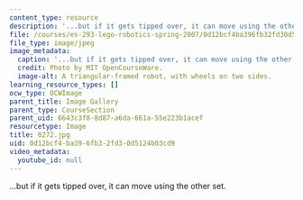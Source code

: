 ```yaml
---
content_type: resource
description: '...but if it gets tipped over, it can move using the other set.'
file: /courses/es-293-lego-robotics-spring-2007/0d12bcf4ba396fb32fd30d5124b03cd9_0272.jpg
file_type: image/jpeg
image_metadata:
  caption: '...but if it gets tipped over, it can move using the other set.'
  credit: Photo by MIT OpenCourseWare.
  image-alt: A triangular-framed robot, with wheels on two sides.
learning_resource_types: []
ocw_type: OCWImage
parent_title: Image Gallery
parent_type: CourseSection
parent_uid: 6643c3f8-8d87-a6da-661a-55e223b1acef
resourcetype: Image
title: 0272.jpg
uid: 0d12bcf4-ba39-6fb3-2fd3-0d5124b03cd9
video_metadata:
  youtube_id: null
---
```

...but if it gets tipped over, it can move using the other set.

